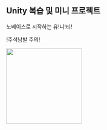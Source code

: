 ## Unity 복습 및 미니 프로젝트
노베이스로 시작하는 유!니!티!

!주석남발 주의!

<img src="https://user-images.githubusercontent.com/87340601/157172162-1b40a5c0-dfef-49e1-91ce-8ea647acf36c.gif" width="200" height="200">

